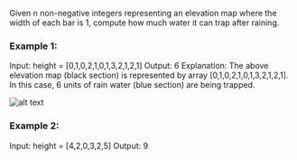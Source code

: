 Given n non-negative integers representing an elevation map where the width of each bar is 1, compute how much water it can trap after raining.

### Example 1:
Input: height = [0,1,0,2,1,0,1,3,2,1,2,1]
Output: 6
Explanation: The above elevation map (black section) is represented by array [0,1,0,2,1,0,1,3,2,1,2,1]. In this case, 6 units of rain water (blue section) are being trapped.


![alt text](https://assets.leetcode.com/uploads/2018/10/22/rainwatertrap.png)


### Example 2:
Input: height = [4,2,0,3,2,5]
Output: 9